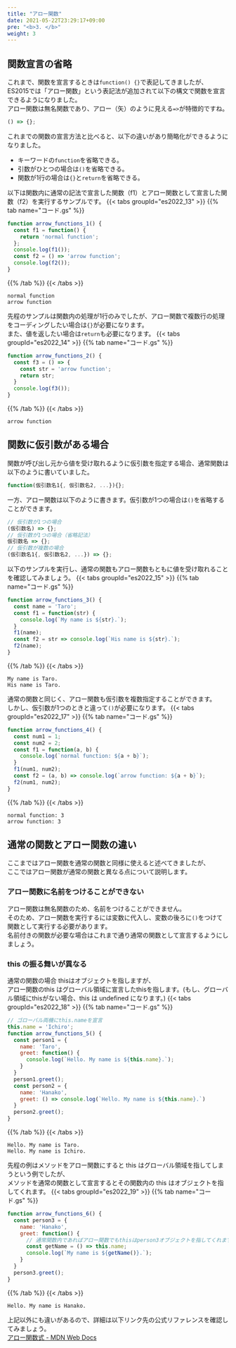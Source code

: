 ```yaml
---
title: "アロー関数"
date: 2021-05-22T23:29:17+09:00
pre: "<b>3. </b>"
weight: 3
---
```

## 関数宣言の省略
これまで、関数を宣言するときは`function() {}`で表記してきましたが、  
ES2015では「アロー関数」という表記法が追加されて以下の構文で関数を宣言できるようになりました。  
アロー関数は無名関数であり、アロー（矢）のように見える`=>`が特徴的ですね。
```js
() => {};
```
これまでの関数の宣言方法と比べると、以下の違いがあり簡略化ができるようになりました。  
- キーワードの`function`を省略できる。
- 引数がひとつの場合は`()`を省略できる。
- 関数が1行の場合は`{}`と`return`を省略できる。

以下は関数内に通常の記法で宣言した関数（f1）とアロー関数として宣言した関数（f2）を実行するサンプルです。
{{< tabs groupId="es2022_13" >}}
{{% tab name="コード.gs" %}}
```js
function arrow_functions_1() {
  const f1 = function() {
    return 'normal function';
  };
  console.log(f1());
  const f2 = () => 'arrow function';
  console.log(f2());
}
```
{{% /tab %}}
{{< /tabs >}}
```
normal function
arrow function
```
先程のサンプルは関数内の処理が1行のみでしたが、アロー関数で複数行の処理をコーディングしたい場合は`{}`が必要になります。  
また、値を返したい場合は`return`も必要になります。
{{< tabs groupId="es2022_14" >}}
{{% tab name="コード.gs" %}}
```js
function arrow_functions_2() {
  const f3 = () => {
    const str = 'arrow function';
    return str;
  }
  console.log(f3());
}
```
{{% /tab %}}
{{< /tabs >}}
```
arrow function
```
## 関数に仮引数がある場合
関数が呼び出し元から値を受け取れるように仮引数を指定する場合、通常関数は以下のように書いていました。
```js
function(仮引数名1{, 仮引数名2, ...}){};
```
一方、アロー関数は以下のように書きます。仮引数が1つの場合は`()`を省略することができます。
```js
// 仮引数が1つの場合
(仮引数名) => {};
// 仮引数が1つの場合（省略記法）
仮引数名 => {};
// 仮引数が複数の場合
(仮引数名1{, 仮引数名2, ...}) => {};
```
以下のサンプルを実行し、通常の関数もアロー関数もともに値を受け取れることを確認してみましょう。
{{< tabs groupId="es2022_15" >}}
{{% tab name="コード.gs" %}}
```js
function arrow_functions_3() {
  const name = 'Taro';
  const f1 = function(str) {
    console.log(`My name is ${str}.`);
  }
  f1(name);
  const f2 = str => console.log(`His name is ${str}.`);
  f2(name);
}
```
{{% /tab %}}
{{< /tabs >}}
```
My name is Taro.
His name is Taro.
```
通常の関数と同じく、アロー関数も仮引数を複数指定することができます。  
しかし、仮引数が1つのときと違って`()`が必要になります。
{{< tabs groupId="es2022_17" >}}
{{% tab name="コード.gs" %}}
```js
function arrow_functions_4() {
  const num1 = 1;
  const num2 = 2;
  const f1 = function(a, b) {
    console.log(`normal function: ${a + b}`);
  }
  f1(num1, num2);
  const f2 = (a, b) => console.log(`arrow function: ${a + b}`);
  f2(num1, num2);
}
```
{{% /tab %}}
{{< /tabs >}}
```
normal function: 3
arrow function: 3
```
## 通常の関数とアロー関数の違い
ここまではアロー関数を通常の関数と同様に使えると述べてきましたが、  
ここではアロー関数が通常の関数と異なる点について説明します。
### アロー関数に名前をつけることができない
アロー関数は無名関数のため、名前をつけることができません。  
そのため、アロー関数を実行するには変数に代入し、変数の後ろに`()`をつけて関数として実行する必要があります。  
名前付きの関数が必要な場合はこれまで通り通常の関数として宣言するようにしましょう。
### this の振る舞いが異なる
通常の関数の場合 thisはオブジェクトを指しますが、  
アロー関数のthis はグローバル領域に宣言したthisを指します。(もし、グローバル領域にthisがない場合、this は undefined になります。)
{{< tabs groupId="es2022_18" >}}
{{% tab name="コード.gs" %}}
```js
// ゴローバル両機にthis.nameを宣言
this.name = 'Ichiro';
function arrow_functions_5() {
  const person1 = {
    name: 'Taro',
    greet: function() {
      console.log(`Hello. My name is ${this.name}.`);
    }
  }
  person1.greet();
  const person2 = {
    name: 'Hanako',
    greet: () => console.log(`Hello. My name is ${this.name}.`)
  }
  person2.greet();
}
```
{{% /tab %}}
{{< /tabs >}}
```
Hello. My name is Taro.
Hello. My name is Ichiro.
```
先程の例はメソッドをアロー関数にすると this はグローバル領域を指してしまうという例でしたが、  
メソッドを通常の関数として宣言するとその関数内の this はオブジェクトを指してくれます。
{{< tabs groupId="es2022_19" >}}
{{% tab name="コード.gs" %}}
```js
function arrow_functions_6() {
  const person3 = {
    name: 'Hanako',
    greet: function() {
      // 通常関数内であればアロー関数でもthisはperson3オブジェクトを指してくれます。
      const getName = () => this.name;
      console.log(`My name is ${getName()}.`);
    }
  }
  person3.greet();
}
```
{{% /tab %}}
{{< /tabs >}}
```
Hello. My name is Hanako.
```

上記以外にも違いがあるので、詳細は以下リンク先の公式リファレンスを確認してみましょう。  
[アロー関数式 - MDN Web Docs](https://developer.mozilla.org/ja/docs/Web/JavaScript/Reference/Functions/Arrow_functions)
